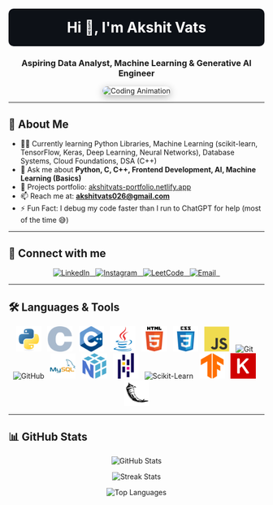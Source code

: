 <h1 align="center" style="background-color:#0d1117; padding:20px; border-radius:10px; color:white;">
  Hi 👋, I'm Akshit Vats
</h1>

<h3 align="center">Aspiring Data Analyst, Machine Learning & Generative AI Engineer
</h3>

<p align="center">
  <img alt="Coding Animation" src="https://user-images.githubusercontent.com/55389276/140866485-8fb1c876-9a8f-4d6a-98dc-08c4981eaf70.gif" width="300" style="border-radius: 15px; box-shadow: 0px 4px 15px rgba(0,0,0,0.3);" />
</p>

---

## 🌱 About Me
- 👨‍💻 Currently learning Python Libraries, Machine Learning (scikit-learn, TensorFlow, Keras, Deep Learning, Neural Networks), Database Systems, Cloud Foundations, DSA (C++)
- 💬 Ask me about **Python, C, C++, Frontend Development, AI, Machine Learning (Basics)**
- 🔗 Projects portfolio: [akshitvats-portfolio.netlify.app](https://akshitvats-portfolio.netlify.app)
- 📫 Reach me at: **akshitvats026@gmail.com**
- ⚡ Fun Fact: I debug my code faster than I run to ChatGPT for help (most of the time 😅)

---

## 🚀 Connect with me

<p align="center">
  <a href="https://linkedin.com/in/akshitvats026" target="_blank">
    <img src="https://raw.githubusercontent.com/rahuldkjain/github-profile-readme-generator/master/src/images/icons/Social/linked-in-alt.svg" alt="LinkedIn" height="30" width="30"/> &nbsp;
  </a>  
  <a href="https://instagram.com/akshit_vats_09" target="_blank">
    <img src="https://raw.githubusercontent.com/rahuldkjain/github-profile-readme-generator/master/src/images/icons/Social/instagram.svg" alt="Instagram" height="30" width="30"/> &nbsp;
  </a>  
  <a href="https://leetcode.com/akshitvats_09" target="_blank">
    <img src="https://raw.githubusercontent.com/rahuldkjain/github-profile-readme-generator/master/src/images/icons/Social/leet-code.svg" alt="LeetCode" height="30" width="30"/> &nbsp;
  </a>
  <a href="mailto:akshitvats026@gmail.com" target="_blank">
    <img src="https://cdn-icons-png.flaticon.com/512/732/732200.png" alt="Email" height="30" width="30"/> &nbsp;
  </a>
</p>

---

## 🛠️ Languages & Tools

<p align="center"> <img src="https://raw.githubusercontent.com/devicons/devicon/master/icons/python/python-original.svg" alt="Python" width="50" height="50"/> &nbsp; <img src="https://raw.githubusercontent.com/devicons/devicon/master/icons/c/c-original.svg" alt="C" width="50" height="50"/> &nbsp; <img src="https://raw.githubusercontent.com/devicons/devicon/master/icons/cplusplus/cplusplus-original.svg" alt="C++" width="50" height="50"/> &nbsp; <img src="https://raw.githubusercontent.com/devicons/devicon/master/icons/java/java-original.svg" alt="Java" width="50" height="50"/> &nbsp; <img src="https://raw.githubusercontent.com/devicons/devicon/master/icons/html5/html5-original-wordmark.svg" alt="HTML5" width="50" height="50"/> &nbsp; <img src="https://raw.githubusercontent.com/devicons/devicon/master/icons/css3/css3-original-wordmark.svg" alt="CSS3" width="50" height="50"/> &nbsp; <img src="https://raw.githubusercontent.com/devicons/devicon/master/icons/javascript/javascript-original.svg" alt="JavaScript" width="50" height="50"/> &nbsp; <img src="https://www.vectorlogo.zone/logos/git-scm/git-scm-icon.svg" alt="Git" width="50" height="50"/> &nbsp; <img src="https://github.githubassets.com/images/modules/logos_page/GitHub-Mark.png" alt="GitHub" width="50" height="50"/> &nbsp; <img src="https://raw.githubusercontent.com/devicons/devicon/master/icons/mysql/mysql-original-wordmark.svg" alt="MySQL" width="50" height="50"/> &nbsp; <img src="https://raw.githubusercontent.com/devicons/devicon/master/icons/numpy/numpy-original.svg" alt="NumPy" width="50" height="50"/> &nbsp; <img src="https://raw.githubusercontent.com/devicons/devicon/master/icons/pandas/pandas-original.svg" alt="Pandas" width="50" height="50"/> &nbsp; <img src="https://upload.wikimedia.org/wikipedia/commons/0/05/Scikit_learn_logo_small.svg" alt="Scikit-Learn" width="50" height="50"/> &nbsp; <img src="https://raw.githubusercontent.com/devicons/devicon/master/icons/tensorflow/tensorflow-original.svg" alt="TensorFlow" width="50" height="50"/> &nbsp; <img src="https://raw.githubusercontent.com/devicons/devicon/master/icons/keras/keras-original.svg" alt="Keras" width="50" height="50"/> &nbsp; <img src="https://raw.githubusercontent.com/devicons/devicon/master/icons/flask/flask-original.svg" alt="Flask" width="50" height="50"/> </p>

---

## 📊 GitHub Stats

<p align="center">
  <img src="https://github-readme-stats.vercel.app/api?username=akshitvats026&show_icons=true&theme=radical" alt="GitHub Stats"/>
</p>

<p align="center">
  <img src="https://github-readme-streak-stats.herokuapp.com/?user=akshitvats026&theme=radical" alt="Streak Stats"/>
</p>

<p align="center">
  <img src="https://github-readme-stats.vercel.app/api/top-langs/?username=akshitvats026&theme=radical&layout=compact" alt="Top Languages"/>
</p>
